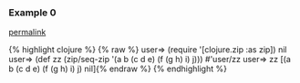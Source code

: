 ### Example 0
[permalink](#example-0)

{% highlight clojure %}
{% raw %}
user=> (require '[clojure.zip :as zip])
nil
user=> (def zz (zip/seq-zip '(a b (c d e) (f (g h) i) j)))
#'user/zz
user=> zz
[(a b (c d e) (f (g h) i) j) nil]{% endraw %}
{% endhighlight %}


